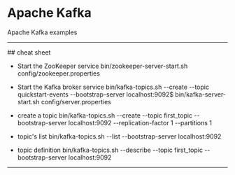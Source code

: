 # Apache Kafka 
Apache Kafka examples

---  

## cheat sheet

+ Start the ZooKeeper service
bin/zookeeper-server-start.sh config/zookeeper.properties  

+ Start the Kafka broker service
bin/kafka-topics.sh --create --topic quickstart-events --bootstrap-server localhost:9092$ bin/kafka-server-start.sh config/server.properties  

+ create a topic
bin/kafka-topics.sh --create --topic first_topic --bootstrap-server localhost:9092 --replication-factor 1 --partitions 1   

+ topic's list
bin/kafka-topics.sh --list  --bootstrap-server localhost:9092

+ topic definition
bin/kafka-topics.sh --describe --topic first_topic --bootstrap-server localhost:9092   


--- 
